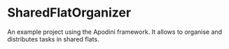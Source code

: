 # SharedFlatOrganizer
An example project using the Apodini framework. It allows to organise and distributes tasks in shared flats.
